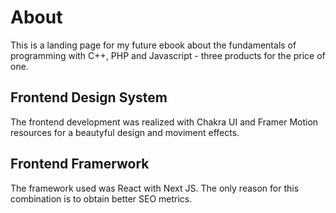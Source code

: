 <h1>About</h1>
This is a landing page for my future ebook about the fundamentals of programming with C++, PHP and Javascript - three products for the price of one.

<h2>Frontend Design System</h2>
The frontend development was realized with Chakra UI and Framer Motion resources for a beautyful design and moviment effects. 

<h2>Frontend Framerwork</h2>
The framework used was React with Next JS. The only reason for this combination is to obtain better SEO metrics.


